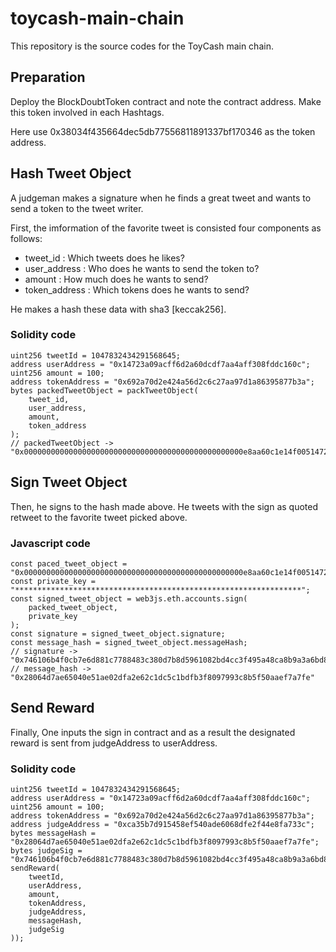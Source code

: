 # toycash-main-chain

This repository is the source codes for the ToyCash main chain.

## Preparation

Deploy the BlockDoubtToken contract and note the contract address.
Make this token involved in each Hashtags.

Here use 0x38034f435664dec5db77556811891337bf170346 as the token address.

## Hash Tweet Object

A judgeman makes a signature when he finds a great tweet and wants to send a token to the tweet writer.

First, the imformation of the favorite tweet is consisted four components as follows:

* tweet_id : Which tweets does he likes?
* user_address : Who does he wants to send the token to?
* amount : How much does he wants to send?
* token_address : Which tokens does he wants to send?

He makes a hash these data with sha3 [keccak256].

### Solidity code

```
uint256 tweetId = 1047832434291568645;
address userAddress = "0x14723a09acff6d2a60dcdf7aa4aff308fddc160c";
uint256 amount = 100;
address tokenAddress = "0x692a70d2e424a56d2c6c27aa97d1a86395877b3a";
bytes packedTweetObject = packTweetObject(
    tweet_id,
    user_address,
    amount,
    token_address
);
// packedTweetObject -> "0x0000000000000000000000000000000000000000000000000e8aa60c1e14f00514723a09acff6d2a60dcdf7aa4aff308fddc160c0000000000000000000000000000000000000000000000000000000000000064692a70d2e424a56d2c6c27aa97d1a86395877b3a"
```

## Sign Tweet Object

Then, he signs to the hash made above.
He tweets with the sign as quoted retweet to the favorite tweet picked above.

### Javascript code

```
const paced_tweet_object = "0x0000000000000000000000000000000000000000000000000e8aa60c1e14f00514723a09acff6d2a60dcdf7aa4aff308fddc160c0000000000000000000000000000000000000000000000000000000000000064692a70d2e424a56d2c6c27aa97d1a86395877b3a";
const private_key = "****************************************************************";
const signed_tweet_object = web3js.eth.accounts.sign(
    packed_tweet_object,
    private_key
);
const signature = signed_tweet_object.signature;
const message_hash = signed_tweet_object.messageHash;
// signature -> "0x746106b4f0cb7e6d881c7788483c380d7b8d5961082bd4cc3f495a48ca8b9a3a6bd8e6b7435ffbbfa2a787423f9023ec4bdf9f44ed4d9df58ff67749effdf64f00"
// message_hash -> "0x28064d7ae65040e51ae02dfa2e62c1dc5c1bdfb3f8097993c8b5f50aaef7a7fe"
```

## Send Reward

Finally, One inputs the sign in contract and as a result the designated reward is sent from judgeAddress to userAddress.

### Solidity code

```
uint256 tweetId = 1047832434291568645;
address userAddress = "0x14723a09acff6d2a60dcdf7aa4aff308fddc160c";
uint256 amount = 100;
address tokenAddress = "0x692a70d2e424a56d2c6c27aa97d1a86395877b3a";
address judgeAddress = "0xca35b7d915458ef540ade6068dfe2f44e8fa733c";
bytes messageHash = "0x28064d7ae65040e51ae02dfa2e62c1dc5c1bdfb3f8097993c8b5f50aaef7a7fe";
bytes judgeSig = "0x746106b4f0cb7e6d881c7788483c380d7b8d5961082bd4cc3f495a48ca8b9a3a6bd8e6b7435ffbbfa2a787423f9023ec4bdf9f44ed4d9df58ff67749effdf64f00";
sendReward(
    tweetId,
    userAddress,
    amount,
    tokenAddress,
    judgeAddress,
    messageHash,
    judgeSig
));
```

